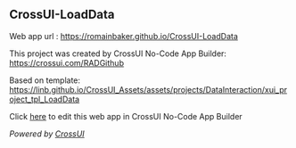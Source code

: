 ## CrossUI-LoadData
Web app url : https://romainbaker.github.io/CrossUI-LoadData

This project was created by CrossUI No-Code App Builder: https://crossui.com/RADGithub

Based on template: https://linb.github.io/CrossUI_Assets/assets/projects/DataInteraction/xui_project_tpl_LoadData

Click [here](https://crossui.com/RADGithub/#!from=github&owner=romainbaker&repo=CrossUI-LoadData) to edit this web app in CrossUI No-Code App Builder

<i>Powered by [CrossUI](https://crossui.com)</i>
